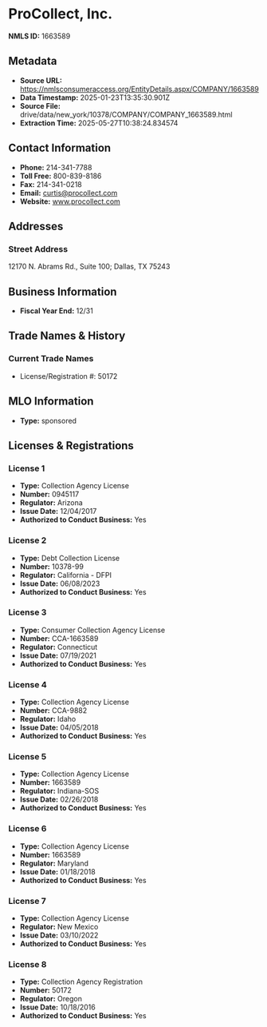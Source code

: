 # ProCollect, Inc.

**NMLS ID:** 1663589

## Metadata
- **Source URL:** https://nmlsconsumeraccess.org/EntityDetails.aspx/COMPANY/1663589
- **Data Timestamp:** 2025-01-23T13:35:30.901Z
- **Source File:** drive/data/new_york/10378/COMPANY/COMPANY_1663589.html
- **Extraction Time:** 2025-05-27T10:38:24.834574

## Contact Information
- **Phone:** 214-341-7788
- **Toll Free:** 800-839-8186
- **Fax:** 214-341-0218
- **Email:** curtis@procollect.com
- **Website:** www.procollect.com

## Addresses
### Street Address
12170 N. Abrams Rd., Suite 100; Dallas, TX 75243

## Business Information
- **Fiscal Year End:** 12/31

## Trade Names & History
### Current Trade Names
- License/Registration #: 50172

## MLO Information
- **Type:** sponsored

## Licenses & Registrations

### License 1
- **Type:** Collection Agency License
- **Number:** 0945117
- **Regulator:** Arizona
- **Issue Date:** 12/04/2017
- **Authorized to Conduct Business:** Yes

### License 2
- **Type:** Debt Collection License
- **Number:** 10378-99
- **Regulator:** California - DFPI
- **Issue Date:** 06/08/2023
- **Authorized to Conduct Business:** Yes

### License 3
- **Type:** Consumer Collection Agency License
- **Number:** CCA-1663589
- **Regulator:** Connecticut
- **Issue Date:** 07/19/2021
- **Authorized to Conduct Business:** Yes

### License 4
- **Type:** Collection Agency License
- **Number:** CCA-9882
- **Regulator:** Idaho
- **Issue Date:** 04/05/2018
- **Authorized to Conduct Business:** Yes

### License 5
- **Type:** Collection Agency License
- **Number:** 1663589
- **Regulator:** Indiana-SOS
- **Issue Date:** 02/26/2018
- **Authorized to Conduct Business:** Yes

### License 6
- **Type:** Collection Agency License
- **Number:** 1663589
- **Regulator:** Maryland
- **Issue Date:** 01/18/2018
- **Authorized to Conduct Business:** Yes

### License 7
- **Type:** Collection Agency License
- **Regulator:** New Mexico
- **Issue Date:** 03/10/2022
- **Authorized to Conduct Business:** Yes

### License 8
- **Type:** Collection Agency Registration
- **Number:** 50172
- **Regulator:** Oregon
- **Issue Date:** 10/18/2016
- **Authorized to Conduct Business:** Yes
